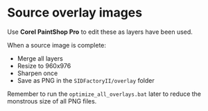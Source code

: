 # Source overlay images

Use **Corel PaintShop Pro** to edit these as layers have been used.

When a source image is complete:

- Merge all layers
- Resize to 960x976
- Sharpen once
- Save as PNG in the `SIDFactoryII/overlay` folder

Remember to run the `optimize_all_overlays.bat` later to reduce the monstrous size of all PNG files.
